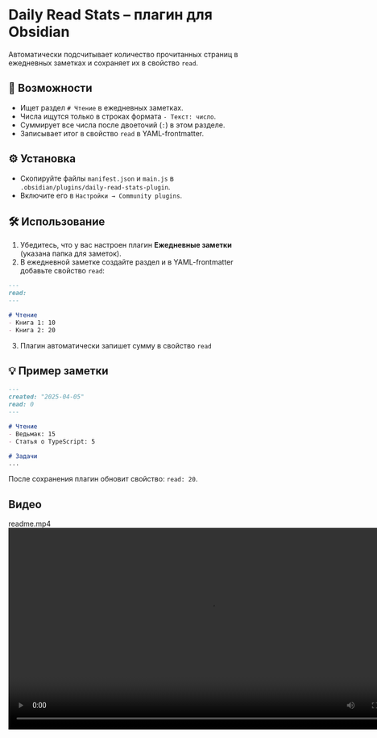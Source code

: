# Daily Read Stats – плагин для Obsidian  
Автоматически подсчитывает количество прочитанных страниц в ежедневных заметках и сохраняет их в свойство `read`.  

## 📌 Возможности  
- Ищет раздел `# Чтение` в ежедневных заметках.  
- Числа ищутся только в строках формата `- Текст: число`. 
- Суммирует все числа после двоеточий (`:`) в этом разделе.  
- Записывает итог в свойство `read` в YAML-frontmatter.  

## ⚙️ Установка  
- Скопируйте файлы `manifest.json` и `main.js` в `.obsidian/plugins/daily-read-stats-plugin`.  
- Включите его в `Настройки → Community plugins`.  

## 🛠️ Использование  
1. Убедитесь, что у вас настроен плагин **Ежедневные заметки** (указана папка для заметок).  
2. В ежедневной заметке создайте раздел и в YAML-frontmatter добавьте свойство `read`:  
```markdown
---
read: 
---

# Чтение  
- Книга 1: 10  
- Книга 2: 20  
```  
3. Плагин автоматически запишет сумму в свойство `read`

 

## 💡 Пример заметки  
```markdown
---
created: "2025-04-05"
read: 0
---

# Чтение  
- Ведьмак: 15  
- Статья о TypeScript: 5  

# Задачи  
...
```  
После сохранения плагин обновит свойство: `read: 20`.  


## Видео
readme.mp4
<video src="readme.mp4" controls width="800"></video>

